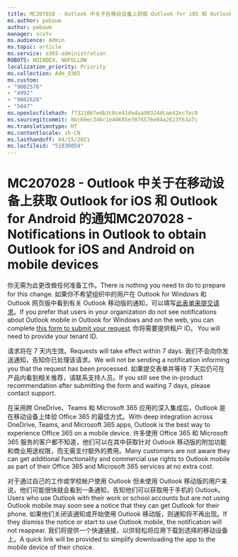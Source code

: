 ```yaml
---
title: MC207028 - Outlook 中关于在移动设备上获取 Outlook for iOS 和 Outlook for Android 的通知
ms.author: pebaum
author: pebaum
manager: scotv
ms.audience: Admin
ms.topic: article
ms.service: o365-administration
ROBOTS: NOINDEX, NOFOLLOW
localization_priority: Priority
ms.collection: Adm_O365
ms.custom:
- "9002576"
- "4992"
- "9002628"
- "5047"
ms.openlocfilehash: f7321067edb3c0ce41dedaa00324dcae42ec7ec9
ms.sourcegitcommit: 8bc60ec34bc1e40685e3976576e04a2623f63a7c
ms.translationtype: HT
ms.contentlocale: zh-CN
ms.lasthandoff: 04/15/2021
ms.locfileid: "51830059"
---
```

# <a name="mc207028---notifications-in-outlook-to-obtain-outlook-for-ios-and-android-on-mobile-devices"></a><span data-ttu-id="f015c-102">MC207028 - Outlook 中关于在移动设备上获取 Outlook for iOS 和 Outlook for Android 的通知</span><span class="sxs-lookup"><span data-stu-id="f015c-102">MC207028 - Notifications in Outlook to obtain Outlook for iOS and Android on mobile devices</span></span>

<span data-ttu-id="f015c-103">你无需为此更改做任何准备工作。</span><span class="sxs-lookup"><span data-stu-id="f015c-103">There is nothing you need to do to prepare for this change.</span></span> <span data-ttu-id="f015c-104">如果你不希望组织中的用户在 Outlook for Windows 和 Outlook 网页版中看到有关 Outlook 移动版的通知，可以填写[此表单来提交请求](https://aka.ms/MC207028)。</span><span class="sxs-lookup"><span data-stu-id="f015c-104">If you prefer that users in your organization do not see notifications about Outlook mobile in Outlook for Windows and on the web, you can complete [this form to submit your request](https://aka.ms/MC207028).</span></span><span data-ttu-id="f015c-105"> 你将需要提供租户 ID。</span><span class="sxs-lookup"><span data-stu-id="f015c-105"> You will need to provide your tenant ID.</span></span> 

<span data-ttu-id="f015c-106">请求将在 7 天内生效。</span><span class="sxs-lookup"><span data-stu-id="f015c-106">Requests will take effect within 7 days.</span></span> <span data-ttu-id="f015c-107">我们不会向你发送通知，告知你已处理该请求。</span><span class="sxs-lookup"><span data-stu-id="f015c-107">We will not be sending a notification informing you that the request has been processed.</span></span> <span data-ttu-id="f015c-108">如果提交表单并等待 7 天后仍可在产品内看到相关推荐，请联系支持人员。</span><span class="sxs-lookup"><span data-stu-id="f015c-108">If you still see the in-product recommendation after submitting the form and waiting 7 days, please contact support.</span></span>

<span data-ttu-id="f015c-109">在采用跨 OneDrive、Teams 和 Microsoft 365 应用的深入集成后，Outlook 是在移动设备上体验 Office 365 的最佳方式。</span><span class="sxs-lookup"><span data-stu-id="f015c-109">With deep integration across OneDrive, Teams, and Microsoft 365 apps, Outlook is the best way to experience Office 365 on a mobile device.</span></span> <span data-ttu-id="f015c-110">许多使用 Office 365 和 Microsoft 365 服务的客户都不知道，他们可以在其中获取针对 Outlook 移动版的附加功能和商业用途权限，而无需支付额外的费用。</span><span class="sxs-lookup"><span data-stu-id="f015c-110">Many customers are not aware they can get additional functionality and commercial use rights to Outlook mobile as part of their Office 365 and Microsoft 365 services at no extra cost.</span></span>

<span data-ttu-id="f015c-111">对于通过自己的工作或学校帐户使用 Outlook 但未使用 Outlook 移动版的用户来说，他们可能很快就会看到一条通知，告知他们可以获取用于手机的 Outlook。</span><span class="sxs-lookup"><span data-stu-id="f015c-111">Users who use Outlook with their work or school accounts but are not using Outlook mobile may soon see a notice that they can get Outlook for their phone.</span></span> <span data-ttu-id="f015c-112">如果他们关闭该通知或开始使用 Outlook 移动版，则通知将不再出现。</span><span class="sxs-lookup"><span data-stu-id="f015c-112">If they dismiss the notice or start to use Outlook mobile, the notification will not reappear.</span></span> <span data-ttu-id="f015c-113">我们将提供一个快速链接，以供轻松将应用下载到选择的移动设备上。</span><span class="sxs-lookup"><span data-stu-id="f015c-113">A quick link will be provided to simplify downloading the app to the mobile device of their choice.</span></span>
